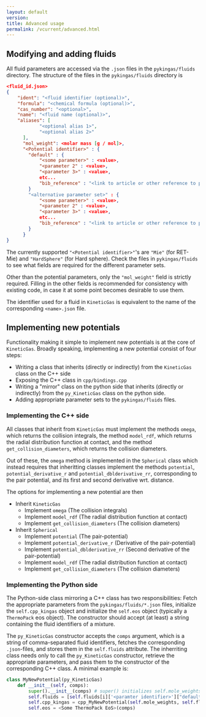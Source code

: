```yaml
---
layout: default
version: 
title: Advanced usage
permalink: /vcurrent/advanced.html
---
```


## Modifying and adding fluids

All fluid parameters are accessed via the `.json` files in the `pykingas/fluids` directory. The structure of the files in the `pykingas/fluids` directory is

```json
<fluid_id.json>
{
    "ident": "<fluid identifier (optional)>",
    "formula": "<chemical formula (optional)>",
    "cas_number": "<optional>",
    "name": "<fluid name (optional)>",
    "aliases": [
            "<optional alias 1>",
            "<optional alias 2>"
      ],
      "mol_weight": <molar mass [g / mol]>,
      "<Potential identifier>" : {
        "default" : {
            "<some parameter>" : <value>,
            "<parameter 2" : <value>,
            "<parameter 3>" : <value>,
            etc...
            "bib_reference" : "<link to article or other reference to parameter set>"
        }
        "<alternative parameter set>" : {
            "<some parameter>" : <value>,
            "<parameter 2" : <value>,
            "<parameter 3>" : <value>,
            etc...
            "bib_reference" : "<link to article or other reference to parameter set>"
        }
      }
}
```

The currently supported `"<Potential identifier>"`'s are `"Mie"` (for RET-Mie) and `"HardSphere"` (for Hard sphere). Check the files in `pykingas/fluids` to see what fields are required for the different parameter sets. 

Other than the potential parameters, only the `"mol_weight"` field is strictly required. Filling in the other fields is recommended for consistency with existing code, in case it at some point becomes desirable to use them.

The identifier used for a fluid in `KineticGas` is equivalent to the name of the corresponding `<name>.json` file.

## Implementing new potentials

Functionality making it simple to implement new potentials is at the core of `KineticGas`. Broadly speaking, implementing a new potential consist of four steps: 

* Writing a class that inherits (directly or indirectly) from the `KineticGas` class on the C++ side
* Exposing the C++ class in `cpp/bindings.cpp`
* Writing a "mirror" class on the python side that inherits (directly or indirectly) from the `py_KineticGas` class on the python side.
* Adding appropriate parameter sets to the `pykingas/fluids` files.

### Implementing the C++ side

All classes that inherit from `KineticGas` must implement the methods `omega`, which returns the collision integrals, the method `model_rdf`, which returns the radial distribution function at contact, and the method `get_collision_diameters`, which returns the collision diameters. 

Out of these, the `omega` method is implemented in the  `Spherical` class which instead requires that inheritting classes implement the methods `potential`, `potential_derivative_r` and `potential_dblderivative_rr`, corresponding to the pair potential, and its first and second derivative wrt. distance. 

The options for implementing a new potential are then

 * Inherit `KineticGas`
   * Implement `omega` (The collision integrals)
   * Implement `model_rdf` (The radial distribution function at contact)
   * Implement `get_collision_diameters` (The collision diameters)
 * Inherit `Spherical`
   * Implement `potential` (The pair-potential)
   * Implement `potential_derivative_r` (Derivative of the pair-potential)
   * Implement `potential_dblderivative_rr` (Second derivative of the pair-potential)
   * Implement `model_rdf` (The radial distribution function at contact)
   * Implement `get_collision_diameters` (The collision diameters)

### Implementing the Python side

The Python-side class mirroring a C++ class has two responsibilities: Fetch the appropriate parameters from the `pykingas/fluids/*.json` files, initialize the `self.cpp_kingas` object and initialize the `self.eos` object (typically a `ThermoPack` eos object). The constructor should accept (at least) a string containing the fluid identifiers of a mixture.

The `py_KineticGas` constructor accepts the `comps` argument, which is a string of comma-separated fluid identifiers, fetches the corresponding `.json`-files, and stores them in the `self.fluids` attribute. The inherriting class needs only to call the `py_KineticGas` constructor, retrieve the appropriate parameters, and pass them to the constructor of the corresponding C++ class. A minimal example is:

```Python
class MyNewPotential(py_KineticGas)
    def __init__(self, comps):
        super().__init__(comps) # super() initializes self.mole_weights
        self.fluids = [self.fluids[i]['<paramter identifier>']["default"] for i in range(self.ncomps)]
        self.cpp_kingas = cpp_MyNewPotential(self.mole_weights, self.fluids['param 1'], self.fluids['param 2'], '... etc')
        self.eos = <Some ThermoPack EoS>(comps)
```